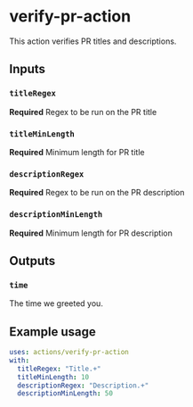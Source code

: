 # verify-pr-action

This action verifies PR titles and descriptions.

## Inputs

### `titleRegex`

**Required** Regex to be run on the PR title

### `titleMinLength`

**Required** Minimum length for PR title

### `descriptionRegex`

**Required** Regex to be run on the PR description

### `descriptionMinLength`

**Required** Minimum length for PR description

## Outputs

### `time`

The time we greeted you.

## Example usage

```yaml
uses: actions/verify-pr-action
with:
  titleRegex: "Title.+"
  titleMinLength: 10
  descriptionRegex: "Description.+"
  descriptionMinLength: 50
```
